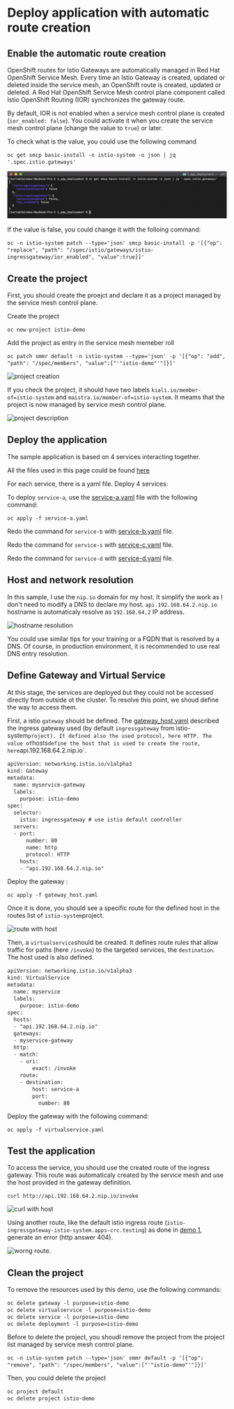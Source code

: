 
# Deploy application with automatic route creation

## Enable the automatic route creation
OpenShift routes for Istio Gateways are automatically managed in Red Hat OpenShift Service Mesh. Every time an Istio Gateway is created, updated or deleted inside the service mesh, an OpenShift route is created, updated or deleted. A Red Hat OpenShift Service Mesh control plane component called Istio OpenShift Routing (IOR) synchronizes the gateway route.

By default, IOR is not enabled when a service mesh control plane is created (`ior_enabled: false`). You could activate it when you create the service mesh control plane (change the value to `true`) or later. 

To check what is the value, you could use the following command

```
oc get smcp basic-install -n istio-system -o json | jq '.spec.istio.gateways'
```

![ior value](./images/ior_value.png)

If the value is false, you could change it with the folloing command:

```
oc -n istio-system patch --type='json' smcp basic-install -p '[{"op": "replace", "path": "/spec/istio/gateways/istio-ingressgateway/ior_enabled", "value":true}]'
```

## Create the project
First, you should create the proejct and declare it as a project managed by the service mesh control plane.

Create the project
``` 
oc new-project istio-demo
````

Add the project as entry in the service mesh memeber roll
```
oc patch smmr default -n istio-system --type='json' -p '[{"op": "add", "path": "/spec/members", "value":["'"istio-demo"'"]}]'
``` 
![project creation](./images/project_creation.png)

If you check the project, it should have two labels `kiali.io/member-of=istio-system` and `maistra.io/member-of=istio-system`. It meams that the project is now managed by service mesh control plane. 

![project description](./images/project_describe.png)

## Deploy the application 

The sample application is based on 4 services interacting together. 

All the files used in this page could be found [here](../kubernetes/1_app_deployment)

For each service, there is a yaml file. Deploy 4 services:

To deploy `service-a`, use the [service-a.yaml](../kuebenetes/1_app_deployment/service-a.yaml) file with the following command:
```
oc apply -f service-a.yaml
```

Redo the command for `service-b` with [service-b.yaml](../kuebenetes/1_app_deployment/service-b.yaml) file.

Redo the command for `service-s` with [service-c.yaml](../kuebenetes/1_app_deployment/service-c.yaml) file.

Redo the command for `service-d` with [service-d.yaml](../kuebenetes/1_app_deployment/service-d.yaml) file.


## Host and network resolution

In this sample, I use the `nip.io` domain for my host. It simplify the work as I don't need to modify a DNS to declare my host.  `api.192.168.64.2.nip.io` hostname is automaticaly resolve as `192.168.64.2` IP address. 

![hostname resolution](./images/ping.png)

You could use similar tips for your training or a FQDN that is resolved by a DNS. Of course, in production environment, it is recommended to use real DNS entry resolution.  

## Define Gateway and Virtual Service

At this stage, the services are deployed but they could not be accessed directly from outside ot the cluster. To resolve this point, we shoud define the way to access them.

First, a istio `gateway` should be defined. The [gateway_host.yaml](../kubernetes/1_app_deployment/gateway_host.yaml) described the ingress gateway used (by default `ingressgateway` from ìstio-system` project). It defined also the used protocol, here HTTP. The value of `hosts` define the host that is used to create the route, here `api.192.168.64.2.nip.io`. 

```
apiVersion: networking.istio.io/v1alpha3
kind: Gateway
metadata:
  name: myservice-gateway
  labels:
    purpose: istio-demo
spec:
  selector:
    istio: ingressgateway # use istio default controller
  servers:
  - port:
      number: 80
      name: http
      protocol: HTTP
    hosts:
    - "api.192.168.64.2.nip.io"
```

Deploy the gateway :
```
oc apply -f gateway_host.yaml
```

Once it is done, you should see a specific route for the defined host in the routes list of `istio-system`project. 

![route with host](./images/route_host.png)


Then, a `virtualservice`should be created. It defines route rules that allow traffic for paths (here `/invoke`) to the targeted services, the `destination`. The host used is also defined. 


```
apiVersion: networking.istio.io/v1alpha3
kind: VirtualService
metadata:
  name: myservice
  labels:
    purpose: istio-demo
spec:
  hosts:
  - "api.192.168.64.2.nip.io"
  gateways:
  - myservice-gateway
  http:
  - match:
    - uri:
        exact: /invoke
    route:
    - destination:
        host: service-a
        port:
          number: 80
```

Deploy the gateway with the following command:
```
oc apply -f virtualservice.yaml
```

## Test the application

To access the service, you should use the created route of the ingress gateway. This route was automaticaly created by the service mesh and use the host provided in the gateway definition.

``` 
curl http://api.192.168.64.2.nip.io/invoke      
```
![curl with host](./images/curl_host.png)

Using another route, like the default istio ingress route (`istio-ingressgateway-istio-system.apps-crc.testing`) as done in [demo 1](./app_deployment_service_mesh), generate an error (http answer 404).

![worng route](./images/wrong_route.png). 

## Clean the project

To remove the resources used by this demo, use the following commands:

```
oc delete gateway -l purpose=istio-demo
oc delete virtualservice -l purpose=istio-demo 
oc delete service -l purpose=istio-demo 
oc delete deployment -l purpose=istio-demo
```

Before to delete the project, you shoudl remove the project from the project list managed by service mesh control plane. 

```
oc -n istio-system patch --type='json' smmr default -p '[{"op": "remove", "path": "/spec/members", "value":["'"istio-demo"'"]}]'
```

Then, you could delete the project
```
oc project default
oc delete project istio-demo
```